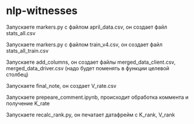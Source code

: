 # nlp-witnesses

Запускаете markers.py с файлом april_data.csv, он создает файл stats_all.csv

Запускаете markers.py с файлом train_v4.csv, он создает файл stats_all_train.csv

Запускаете add_columns, он создает файлы merged_data_client.csv, merged_data_driver.csv (надо будет поменять в функции целевой столбец)

Запускаете final_note, он создает V_rate.csv

Запускаете prepeare_comment.ipynb, происходит обработка коммента и получение K_rate

Запускаете recalc_rank.py, он печатает датафрейм с K_rank, V_rank
